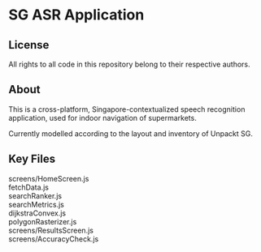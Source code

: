 # SG ASR Application
## License
All rights to all code in this repository belong to their respective authors.

## About
This is a cross-platform, Singapore-contextualized speech recognition application, used for indoor navigation of supermarkets.

Currently modelled according to the layout and inventory of Unpackt SG.

## Key Files
screens/HomeScreen.js  
fetchData.js  
searchRanker.js  
searchMetrics.js  
dijkstraConvex.js  
polygonRasterizer.js  
screens/ResultsScreen.js  
screens/AccuracyCheck.js  